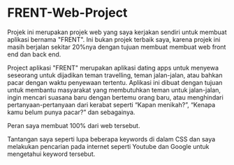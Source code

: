 # FRENT-Web-Project

Projek ini merupakan projek web yang saya kerjakan sendiri untuk membuat aplikasi bernama "FRENT". Ini bukan projek terbaik saya, karena projek ini masih berjalan sekitar 20%nya dengan tujuan membuat membuat web front end dan back end.

Project aplikasi "FRENT" merupakan aplikasi dating apps untuk menyewa seseorang untuk dijadikan teman travelling, teman jalan-jalan, atau bahkan pacar dengan waktu penyewaan tertentu. Aplikasi ini dibuat dengan tujuan untuk membantu masyarakat yang membutuhkan teman untuk jalan-jalan, ingin mencari suasana baru dengan bertemu orang baru, atau menghindari pertanyaan-pertanyaan dari kerabat seperti “Kapan menikah?”, “Kenapa kamu belum punya pacar?” dan sebagainya.

Peran saya membuat 100% dari web tersebut.

Tantangan saya seperti lupa beberapa keywords di dalam CSS dan saya melakukan pencarian pada internet seperti Youtube dan Google untuk mengetahui keyword tersebut.

